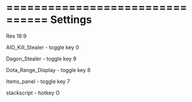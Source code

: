 ================================
Settings
================================
Res 16:9

AIO_Kill_Stealer - toggle key 0

Dagon_Stealer - toggle key 9

Dota_Range_Display - toggle key 8

Items_panel - toggle key 7

stackscript - hotkey O
